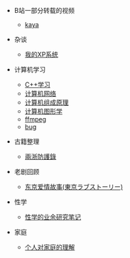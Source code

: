 - B站一部分转载的视频

  - [kaya](bilibili_videos/kaya.md)
- 杂谈
  - [我的XP系统](xp/xp.md)
- 计算机学习
  - [C++学习](cpp/cpp_learning.md)
  - [计算机网络](computer_network/computer_network.md)
  - [计算机组成原理](Principles_of_Computer_Organization/Principles_of_Computer_Organization.md)
  - [计算机图形学](Computer_graphics/Computer_graphics.md)
  - [ffmpeg](ffmpeg/ffmpeg.md)
  - [bug](bug/bug.md)
- 古籍整理
  - [兩浙防護錄](Zhejiang/Zhejiang.md)
- 老剧回顾
  - [东京爱情故事(東京ラブストーリー)](oldshow/oldmemory.md)
- 性学
  - [性学的业余研究笔记](Sexology/sexology.md)
- 家庭
  - [个人对家庭的理解](Family/family.md)

